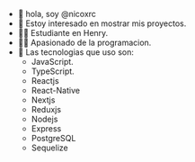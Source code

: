 * 👋 hola, soy @nicoxrc
* 👀 Estoy interesado en mostrar mis proyectos.
* 👨‍🎓 Estudiante en Henry.
* 🧑‍💻 Apasionado de la programacion.
* 🤯 Las tecnologias que uso son:
   * JavaScript.
   * TypeScript.
   * Reactjs
   * React-Native
   * Nextjs
   * Reduxjs
   * Nodejs
   * Express
   * PostgreSQL
   * Sequelize
 
